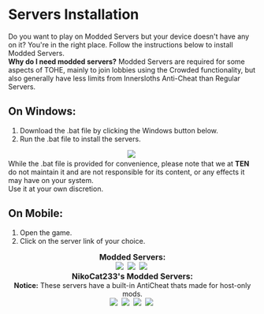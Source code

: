 # Servers Installation

Do you want to play on Modded Servers but your device doesn't have any on it? You're in the right place. Follow the instructions below to install Modded Servers.<br>
<b>Why do I need modded servers?</b>
Modded Servers are required for some aspects of TOHE, mainly to join lobbies using the Crowded functionality, but also generally have less limits from Innersloths Anti-Cheat than Regular Servers.

## On Windows:
1. Download the .bat file by clicking the Windows button below.
2. Run the .bat file to install the servers.
<center>
<a href=".vuepress/public/server/Setup_Custom_Server.bat" download><img src="https://img.shields.io/badge/Windows-E4405F?style=for-the-badge&logo=pcgamingwiki&logoColor=white&color=324ec0"/></a>&nbsp;
</center>
While the .bat file is provided for convenience, please note that we at <b>TEN</b> do not maintain it and are not responsible for its content, or any effects it may have on your system.<br>
Use it at your own discretion.<br>

## On Mobile:
1. Open the game.
2. Click on the server link of your choice.

<center>
<font size=3em><b>Modded Servers:</b></font><br>
<a href="amongus://init?servername=Modded_EU&serverport=443&serverip=https%3A%2F%2Fau-eu.duikbo.at&usedtls=false" target="_blank"><img src="https://img.shields.io/badge/Modded EU-E4405F?style=for-the-badge&logo=gitbook&logoColor=white&color=324ec0"/></a>&nbsp; <a href="amongus://init?servername=Modded_NA&serverport=443&serverip=https%3A%2F%2Faumods.org&usedtls=false" target="_blank"><img src="https://img.shields.io/badge/Modded NA-E4405F?style=for-the-badge&logo=gitbook&logoColor=white&color=324ec0"/></a>&nbsp; <a href="amongus://init?servername=Modded_AS&serverport=443&serverip=https%3A%2F%2Fau-as.duikbo.at&usedtls=false" target="_blank"><img src="https://img.shields.io/badge/Modded Asia-E4405F?style=for-the-badge&logo=gitbook&logoColor=white&color=324ec0"/></a>&nbsp;<br>
<font size=3em><b>NikoCat233's Modded Servers:</b></font><br>
<b>Notice:</b> These servers have a built-in AntiCheat thats made for host-only mods.<br>
<a href="amongus://init?servername=Niko233(EU)&serverport=443&serverip=https%3A%2F%2Fau-eu.niko233.me&usedtls=false" target="_blank"><img src="https://img.shields.io/badge/NikoCat EU-E4405F?style=for-the-badge&logo=naver&logoColor=white&color=324ec0"/></a>&nbsp; <a href="amongus://init?servername=Niko233(NA)&serverport=443&serverip=https%3A%2F%2Fau-us.niko233.me&usedtls=false" target="_blank"><img src="https://img.shields.io/badge/NikoCat NA-E4405F?style=for-the-badge&logo=naver&logoColor=white&color=324ec0"/></a>&nbsp; <a href="amongus://init?servername=Niko233(AS)&serverport=443&serverip=https%3A%2F%2Fau-as.niko233.me&usedtls=false" target="_blank"><img src="https://img.shields.io/badge/NikoCat Asia-E4405F?style=for-the-badge&logo=naver&logoColor=white&color=324ec0"/></a>&nbsp; <a href="amongus://init?servername=Niko233(CN)&serverport=443&serverip=https%3A%2F%2Fau-cn.niko233.me&usedtls=false" target="_blank"><img src="https://img.shields.io/badge/NikoCat CN-E4405F?style=for-the-badge&logo=naver&logoColor=white&color=324ec0"/></a>&nbsp;
</center>